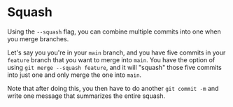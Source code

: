 # Squash

Using the `--squash` flag, you can combine multiple commits into one when you merge branches.

Let's say you you're in your `main` branch, and you have five commits in your `feature` branch that you want to merge into `main`.  You have the option of using `git merge --squash feature`, and it will "squash" those five commits into just one and only merge the one into `main`.

Note that after doing this, you then have to do another `git commit -m` and write one message that summarizes the entire squash.